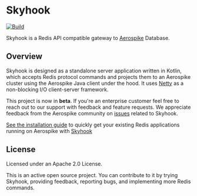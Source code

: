 # Skyhook

[![Build](https://github.com/aerospike/skyhook/actions/workflows/build.yml/badge.svg)](https://github.com/aerospike/skyhook/actions/workflows/build.yml)

Skyhook is a Redis API compatible gateway to [Aerospike](https://www.aerospike.com/) Database. 
## Overview

Skyhook is designed as a standalone server application written in Kotlin, which
accepts Redis protocol commands and projects them to an Aerospike cluster using
the Aerospike Java client under the hood. It uses [Netty](https://netty.io/) as
a non-blocking I/O client-server framework.

This project is now in **beta**. If you're an enterprise customer feel free to
reach out to our support with feedback and feature requests.
We appreciate feedback from the Aerospike community on
[issues](https://github.com/aerospike/skyhook/issues)
related to Skyhook.

[See the installation guide](https://aerospike.github.io/skyhook/docs/installation) to quickly get your existing Redis applications running on Aerospike with [Skyhook](https://aerospike.github.io/skyhook/)

## License

Licensed under an Apache 2.0 License.

This is an active open source project. You can contribute to it by trying
Skyhook, providing feedback, reporting bugs, and implementing more Redis
commands.
